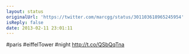 ```yaml
---
layout: status
originalUrl: 'https://twitter.com/marcgg/status/301103618965245954'
isReply: false
date: 2013-02-11 23:01:11
---
```


#paris #eiffelTower #night http://t.co/QSbQqTna
